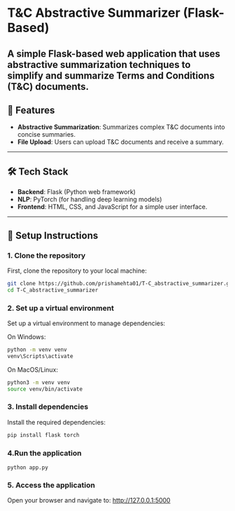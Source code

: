 # T&C Abstractive Summarizer (Flask-Based)
A simple Flask-based web application that uses abstractive summarization techniques to simplify and summarize Terms and Conditions (T&C) documents.
---

## 🚀 Features
- **Abstractive Summarization**: Summarizes complex T&C documents into concise summaries.
- **File Upload**: Users can upload T&C documents and receive a summary.
---
## 🛠️ Tech Stack
- **Backend**: Flask (Python web framework)
- **NLP**: PyTorch (for handling deep learning models)
- **Frontend**: HTML, CSS, and JavaScript for a simple user interface.
---

## 🔧 Setup Instructions

### 1. Clone the repository
First, clone the repository to your local machine:
```bash
git clone https://github.com/prishamehta01/T-C_abstractive_summarizer.git
cd T-C_abstractive_summarizer
```

### 2. Set up a virtual environment
Set up a virtual environment to manage dependencies:

On Windows:
```bash
python -m venv venv
venv\Scripts\activate
```

On MacOS/Linux:
```bash
python3 -m venv venv
source venv/bin/activate
```

### 3. Install dependencies
Install the required dependencies:
```bash
pip install flask torch
```

### 4.Run the application
```
python app.py
```

### 5. Access the application
Open your browser and navigate to:
http://127.0.0.1:5000

